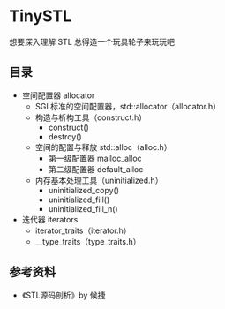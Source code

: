 # TinySTL

想要深入理解 STL 总得造一个玩具轮子来玩玩吧

## 目录
- 空间配置器 allocator
  - SGI 标准的空间配置器，std::allocator（allocator.h）
  - 构造与析构工具（construct.h）
    - construct() 
    - destroy()
  - 空间的配置与释放 std::alloc（alloc.h）
    - 第一级配置器 malloc_alloc
    - 第二级配置器 default_alloc
  - 内存基本处理工具（uninitialized.h）
    - uninitialized_copy()
    - uninitialized_fill()
    - uninitialized_fill_n()
- 迭代器 iterators
  - iterator_traits（iterator.h）
  - __type_traits（type_traits.h）

## 参考资料
- 《STL源码剖析》by 候捷